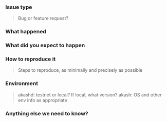 <!-- This form is for bug reports and feature requests ONLY!

If you're looking for help, run `akash -h`, check testnet documentation at https://github.com/ovrclk/akash/_docs/testnet, or our general documentation at https://github.com/ovrclk/akash/_docs.

If the matter is security related, please DM an admin on our Telegram channel at https://t.me/AkashNW.
-->



### Issue type
> Bug or feature request?

### What happened


### What did you expect to happen


### How to reproduce it
> Steps to reproduce, as minimally and precisely as possible


### Environment
> akashd: testnet or local?  If local, what version?
> akash: OS and other env info as appropriate


### Anything else we need to know?

